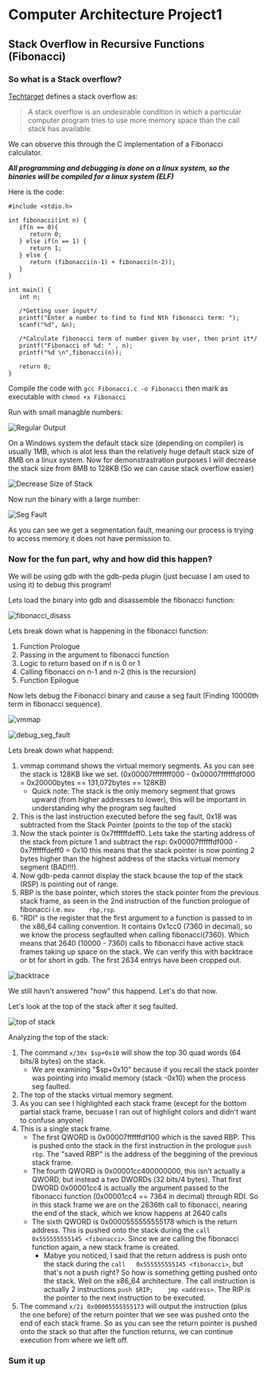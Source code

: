 # Computer Architecture Project1
## Stack Overflow in Recursive Functions (Fibonacci)
### So what is a Stack overflow?
[Techtarget](https://whatis.techtarget.com/definition/stack-overflow) defines a stack overflow as:
> A stack overflow is an undesirable condition in which a particular computer program tries to use more memory space than the call stack has available.

We can observe this through the C implementation of a Fibonacci calculator.

***All programming and debugging is done on a linux system, so the binaries will be compiled for a linux system (ELF)***

Here is the code:
```
#include <stdio.h>

int fibonacci(int n) {
   if(n == 0){
      return 0;
   } else if(n == 1) {
      return 1;
   } else {
      return (fibonacci(n-1) + fibonacci(n-2));
   }
}

int main() {
   int n;

   /*Getting user input*/
   printf("Enter a number to find to find Nth fibonacci term: ");
   scanf("%d", &n);
	
   /*Calculate fibonacci term of number given by user, then print it*/
   printf("Fibonacci of %d: " , n);
   printf("%d \n",fibonacci(n));

   return 0;
}
```
Compile the code with `gcc Fibonacci.c -o Fibonacci` then mark as executable with `chmod +x Fibonacci`

Run with small managble numbers:

![Regular Output](https://github.com/DylanLaw15/Computer_Architecture_Project1/blob/master/Pictures/regular_output.png)

On a Windows system the default stack size (depending on compiler) is usually 1MB, which is alot less than the relatively huge default stack size of 8MB on a linux system. Now for demonstrastration purposes I will decrease the stack size from 8MB to 128KB (So we can cause stack overflow easier)

![Decrease Size of Stack](https://github.com/DylanLaw15/Computer_Architecture_Project1/blob/master/Pictures/changing_stack_size.png)

Now run the binary with a large number:

![Seg Fault](https://github.com/DylanLaw15/Computer_Architecture_Project1/blob/master/Pictures/seg_fault.png)

As you can see we get a segmentation fault, meaning our process is trying to access memory it does not have permission to.

### Now for the fun part, why and how did this happen?

We will be using gdb with the gdb-peda plugin (just becuase I am used to using it) to debug this program!

Lets load the binary into gdb and disassemble the fibonacci function:

![fibonacci_disass](https://github.com/DylanLaw15/Computer_Architecture_Project1/blob/master/Pictures/fibonacci_disassembly.png)

Lets break down what is happening in the fibonacci function:

1. Function Prologue
2. Passing in the argument to fibonacci function
3. Logic to return based on if n is 0 or 1
4. Calling fibonacci on n-1 and n-2 (this is the recursion)
5. Function Epilogue


Now lets debug the Fibonacci binary and cause a seg fault (Finding 10000th term in fibonacci sequence). 

![vmmap](https://github.com/DylanLaw15/Computer_Architecture_Project1/blob/master/Pictures/vmmap.png)

![debug_seg_fault](https://github.com/DylanLaw15/Computer_Architecture_Project1/blob/master/Pictures/debug_seg_fault.png)

Lets break down what happend:

1. vmmap command shows the virtual memory segments. As you can see the stack is 128KB like we set. (0x00007ffffffff000 - 0x00007ffffffdf000 = 0x20000bytes == 131,072bytes == 128KB)
   - Quick note: The stack is the only memory segment that grows upward (from higher addresses to lower), this will be important in understanding why the program seg faulted
2. This is the last instruction executed before the seg fault, 0x18 was subtracted from the Stack Pointer (points to the top of the stack)
3. Now the stack pointer is 0x7ffffffdeff0. Lets take the starting address of the stack from picture 1 and subtract the rsp: 0x00007ffffffdf000 - 0x7ffffffdeff0 = 0x10 this means that the stack pointer is now pointing 2 bytes higher than the highest address of the stacks virtual memory segment (BAD!!!).
4. Now gdb-peda cannot display the stack bcause the top of the stack (RSP) is pointing out of range.
5. RBP is the base pointer, which stores the stack pointer from the previous stack frame, as seen in the 2nd instruction of the function prologue of fibonacci i.e.        `mov    rbp,rsp`. 
6. "RDI" is the register that the first argument to a function is passed to in the x86_64 calling convention. It contains 0x1cc0 (7360 in decimal), so we know the process segfaulted when calling fibonacci(7360). Which means that 2640 (10000 - 7360) calls to fibonacci have active stack frames taking up space on the stack. We can verify this with backtrace or bt for short in gdb. The first 2634 entrys have been cropped out.

![backtrace](https://github.com/DylanLaw15/Computer_Architecture_Project1/blob/master/Pictures/backtrace.png)

We still havn't answered "how" this happend. Let's do that now.

Let's look at the top of the stack after it seg faulted.

![top of stack](https://github.com/DylanLaw15/Computer_Architecture_Project1/blob/master/Pictures/top_of_stack.png)

Analyzing the top of the stack:

1. The command `x/30x $sp+0x10` will show the top 30 quad words (64 bits/8 bytes) on the stack.
   - We are examining "$sp+0x10" because if you recall the stack pointer was pointing into invalid memory (stack -0x10) when the process seg faulted.
2. The top of the stacks virtual memory segment.
3. As you can see I highlighted each stack frame (except for the bottom partial stack frame, becuase I ran out of highlight colors and didn't want to confuse anyone)
4. This is a single stack frame.
   - The first QWORD is 0x00007ffffffdf100 which is the saved RBP. This is pushed onto the stack in the first instruction in the prologue `push   rbp`. The "saved RBP" is the address of the beggining of the previous stack frame.
   - The fourth QWORD is 0x00001cc400000000, this isn't actually a QWORD, but instead a two DWORDs (32 bits/4 bytes). That first DWORD 0x00001cc4 is actually the argument passed to the fibonacci function (0x00001cc4 == 7364 in decimal) through RDI. So in this stack frame we are on the 2636th call to fibonacci, nearing the end of the stack, which we know happens at 2640 calls
   - The sixth QWORD is 0x0000555555555178 which is the return address. This is pushed onto the stack during the `call   0x555555555145 <fibonacci>`. Since we are calling the fibonacci function again, a new stack frame is created.
     - Mabye you noticed, I said that the return address is push onto the stack during the `call   0x555555555145 <fibonacci>`, but that's not a push right? So how is something getting pushed onto the stack. Well on the x86_64 architecture. The call instruction is actually 2 instructions `push $RIP;    jmp <address>`. The RIP is the pointer to the next instruction to be executed. 
5. The command `x/2i 0x00005555555173` will output the instruction (plus the one before) of the return pointer that we see was pushed onto the end of each stack frame. So as you can see the return pointer is pushed onto the stack so that after the function returns, we can continue execution from where we left off.


### Sum it up

